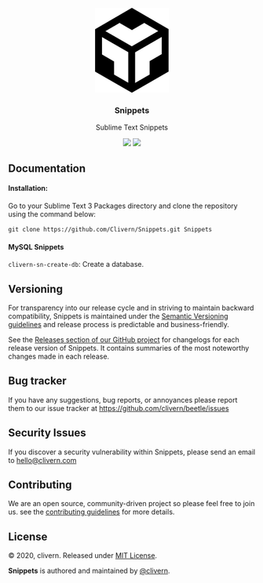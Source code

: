 <p align="center">
    <img alt="Snippets Logo" src="https://raw.githubusercontent.com/clivern/Snippets/master/img/logo.png?v=1.0.0" width="150" />
    <h3 align="center">Snippets</h3>
    <p align="center">Sublime Text Snippets</p>
    <p align="center">
        <a href="https://github.com/Clivern/Snippets/releases"><img src="https://img.shields.io/badge/Version-1.0.0-red.svg"></a>
        <a href="https://github.com/Clivern/Snippets/blob/master/LICENSE"><img src="https://img.shields.io/badge/LICENSE-MIT-orange.svg"></a>
    </p>
</p>


## Documentation

#### Installation:

Go to your Sublime Text 3 Packages directory and clone the repository using the command below:

```
git clone https://github.com/Clivern/Snippets.git Snippets
```


#### MySQL Snippets

`clivern-sn-create-db`: Create a database.


## Versioning

For transparency into our release cycle and in striving to maintain backward compatibility, Snippets is maintained under the [Semantic Versioning guidelines](https://semver.org/) and release process is predictable and business-friendly.

See the [Releases section of our GitHub project](https://github.com/clivern/beetle/releases) for changelogs for each release version of Snippets. It contains summaries of the most noteworthy changes made in each release.


## Bug tracker

If you have any suggestions, bug reports, or annoyances please report them to our issue tracker at https://github.com/clivern/beetle/issues


## Security Issues

If you discover a security vulnerability within Snippets, please send an email to [hello@clivern.com](mailto:hello@clivern.com)


## Contributing

We are an open source, community-driven project so please feel free to join us. see the [contributing guidelines](CONTRIBUTING.md) for more details.


## License

© 2020, clivern. Released under [MIT License](https://opensource.org/licenses/mit-license.php).

**Snippets** is authored and maintained by [@clivern](http://github.com/clivern).
